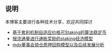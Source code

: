 ## 说明

本博客主要进行各种技术分享，欢迎共同探讨

* [基于套利机制自适应价格可Staking的算法稳定币](/stablecoin)
* [按流通量进行通胀奖励的staking经济模型](/staking)
* [mdx董事会锁仓质押回购模型以及后续发展分析](/mdx-staking)